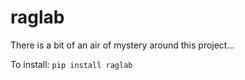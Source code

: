
# raglab
There is a bit of an air of mystery around this project...


To install:	```pip install raglab```
